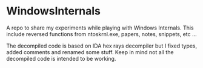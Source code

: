 # WindowsInternals 
A repo to share my experiments while playing with Windows Internals. This include reversed functions from ntoskrnl.exe, papers, notes, snippets, etc ...

The decompiled code is based on IDA hex rays decompiler but I fixed types, added comments and renamed some stuff. Keep in mind not all the decompiled code is intended to be working. 
